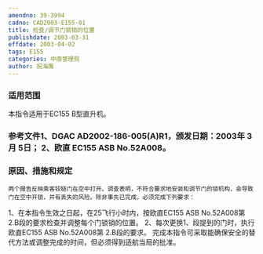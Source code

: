 ```yaml
---
amendno: 39-3994
cadno: CAD2003-E155-01
title: 检查/调节门锁销的位置
publishdate: 2003-03-31
effdate: 2003-04-02
tags: E155
categories: 中南管理局
author: 祝海鹰
---
```


### 适用范围 
本指令适用于EC155 B型直升机。

<!--more-->
### 参考文件1、DGAC AD2002-186-005(A)R1，颁发日期：2003年 3月 5日； 2、欧直 EC155 ASB No.52A008。

### 原因、措施和规定 
    两个报告反映乘客铰链门在空中打开。调查表明，不符合要求地安装和调节门的锁机构，会导致门在空中开锁，并有丢失的风险。除非事先已完成，必须完成下列要求： 
1、在本指令生效之日起，在25飞行小时内，按欧直EC155 ASB No.52A008第2.B段的要求检查并调整每个门锁销的位置。     2、每次更换1、段提到的门时，执行欧直EC155 ASB No.52A008第
2.B段的要求。 
    完成本指令可采取能确保安全的替代方法或调整完成的时间，但必须得到适航当局的批准。 
